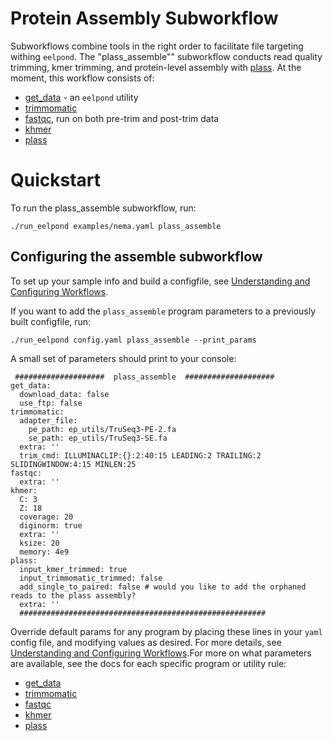 # Protein Assembly Subworkflow

Subworkflows combine tools in the right order to facilitate file targeting withing `eelpond`. The "plass_assemble"" subworkflow conducts read quality trimming, kmer trimming, and protein-level assembly with [plass](plass.md). At the moment, this workflow consists of:
 
  - [get_data](get_data.md) - an `eelpond` utility
  - [trimmomatic](trimmomatic.md)
  - [fastqc](fastqc.md), run on both pre-trim and post-trim data
  - [khmer](khmer.md)
  - [plass](plass.md)


# Quickstart

To run the plass_assemble subworkflow, run: 

```
./run_eelpond examples/nema.yaml plass_assemble
```

## Configuring the assemble subworkflow 

To set up your sample info and build a configfile, see [Understanding and Configuring Workflows](configure.md).

If you want to add the `plass_assemble` program parameters to a previously built configfile, run:
```
./run_eelpond config.yaml plass_assemble --print_params
```

A small set of parameters should print to your console:

```
 ####################  plass_assemble  ####################
get_data:
  download_data: false
  use_ftp: false
trimmomatic:
  adapter_file:
    pe_path: ep_utils/TruSeq3-PE-2.fa
    se_path: ep_utils/TruSeq3-SE.fa
  extra: ''
  trim_cmd: ILLUMINACLIP:{}:2:40:15 LEADING:2 TRAILING:2 SLIDINGWINDOW:4:15 MINLEN:25
fastqc:
  extra: ''
khmer:
  C: 3
  Z: 18
  coverage: 20
  diginorm: true
  extra: ''
  ksize: 20
  memory: 4e9
plass:
  input_kmer_trimmed: true
  input_trimmomatic_trimmed: false
  add_single_to_paired: false # would you like to add the orphaned reads to the plass assembly?
  extra: ''
  #######################################################
```

Override default params for any program by placing these lines in your `yaml` config file, and modifying values as desired. For more details, see [Understanding and Configuring Workflows](configure.md).For more on what parameters are available, see the docs for each specific program or utility rule:

  - [get_data](get_data.md)
  - [trimmomatic](trimmomatic.md)
  - [fastqc](fastqc.md)
  - [khmer](khmer.md)
  - [plass](plass.md)
